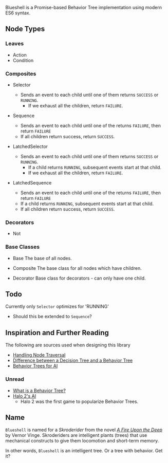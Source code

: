 Blueshell is a Promise-based Behavior Tree implementation using modern ES6 syntax.

## Node Types

### Leaves

* Action
* Condition

### Composites

* Selector
  - Sends an event to each child until one of them returns `SUCCESS` or `RUNNING`.
	- If we exhaust all the children, return `FAILURE`.

* Sequence
  - Sends an event to each child until one of the returns `FAILURE`, then return `FAILURE`
  - If all children return success, return `SUCCESS`.

* LatchedSelector
  - Sends an event to each child until one of them returns `SUCCESS` or `RUNNING`.
	- If a child returns `RUNNING`, subsequent events start at that child.
	- If we exhaust all the children, return `FAILURE`.

* LatchedSequence
  - Sends an event to each child until one of the returns `FAILURE`, then return `FAILURE`
  - If a child returns `RUNNING`, subsequent events start at that child.
  - If all children return success, return `SUCCESS`.

### Decorators

* Not

### Base Classes

* Base
  The base of all nodes.

* Composite
  The base class for all nodes which have children.

* Decorator
  Base class for decorators - can only have one child.

## Todo

Currently only `Selector` optimizes for 'RUNNING'
  - Should this be extended to `Sequence`?

## Inspiration and Further Reading

The following are sources used when designing this library

- [Handling Node Traversal](http://stackoverflow.com/a/15725129/1017787)
- [Difference between a Decision Tree and a Behavior Tree](http://gamedev.stackexchange.com/questions/51693/decision-tree-vs-behavior-tree)
- [Behavior Trees for AI](http://www.gamasutra.com/blogs/ChrisSimpson/20140717/221339/Behavior_trees_for_AI_How_they_work.php)


### Unread

- [What is a Behavior Tree?](http://www.opsive.com/assets/BehaviorDesigner/documentation.php?id=44)
- [Halo 2's AI](http://www.gamasutra.com/view/feature/130663/gdc_2005_proceeding_handling_.php)
  - Halo 2 was the first game to popularize Behavior Trees.


## Name

`Blueshell` is named for a _Skroderider_ from the novel [_A Fire Upon the Deep_](https://en.wikipedia.org/wiki/A_Fire_Upon_the_Deep)
by Vernor Vinge. Skroderiders are intelligent plants (trees) that use mechanical constructs to give them locomotion
and short-term memory.

In other words, `Blueshell` is an intelligent tree. Or a tree with behavior. Get it?
